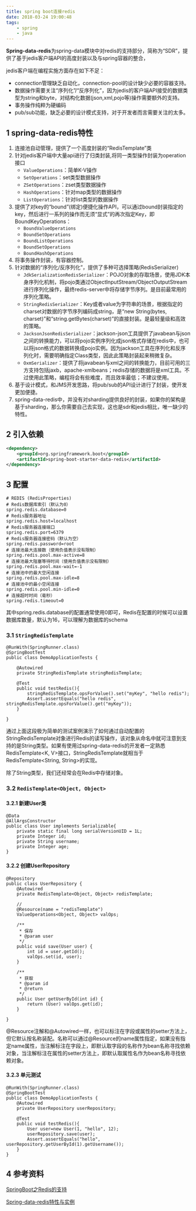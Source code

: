 ```yaml
---
title: spring boot连接redis
date: 2018-03-24 19:00:48
tags: 
    - spring
    - java
---
```

**Spring-data-redis**为spring-data模块中对redis的支持部分，简称为“SDR”，提供了基于jedis客户端API的高度封装以及与spring容器的整合，

jedis客户端在编程实施方面存在如下不足：

- connection管理缺乏自动化，connection-pool的设计缺少必要的容器支持。
- 数据操作需要关注“序列化”/“反序列化”，因为jedis的客户端API接受的数据类型为string和byte，对结构化数据(json,xml,pojo等)操作需要额外的支持。
- 事务操作纯粹为硬编码
- pub/sub功能，缺乏必要的设计模式支持，对于开发者而言需要关注的太多。

## 1 spring-data-redis特性

1. 连接池自动管理，提供了一个高度封装的“RedisTemplate”类
2. 针对jedis客户端中大量api进行了归类封装,将同一类型操作封装为operation接口
    - `ValueOperations`：简单K-V操作
    - `SetOperations`：set类型数据操作
    - `ZSetOperations`：zset类型数据操作
    - `HashOperations`：针对map类型的数据操作
    - `ListOperations`：针对list类型的数据操作
3. 提供了对key的“bound”(绑定)便捷化操作API，可以通过bound封装指定的key，然后进行一系列的操作而无须“显式”的再次指定Key，即BoundKeyOperations：
    - `BoundValueOperations`
    - `BoundSetOperations`
    - `BoundListOperations`
    - `BoundSetOperations`
    - `BoundHashOperations`
4. 将事务操作封装，有容器控制。
5. 针对数据的“序列化/反序列化”，提供了多种可选择策略(RedisSerializer)
    - `JdkSerializationRedisSerializer`：POJO对象的存取场景，使用JDK本身序列化机制，将pojo类通过ObjectInputStream/ObjectOutputStream进行序列化操作，最终redis-server中将存储字节序列。是目前最常用的序列化策略。
    - `StringRedisSerializer`：Key或者value为字符串的场景，根据指定的charset对数据的字节序列编码成string，是“new String(bytes, charset)”和“string.getBytes(charset)”的直接封装。是最轻量级和高效的策略。
    - `JacksonJsonRedisSerializer`：jackson-json工具提供了javabean与json之间的转换能力，可以将pojo实例序列化成json格式存储在redis中，也可以将json格式的数据转换成pojo实例。因为jackson工具在序列化和反序列化时，需要明确指定Class类型，因此此策略封装起来稍微复杂。
    - `OxmSerializer`：提供了将javabean与xml之间的转换能力，目前可用的三方支持包括jaxb，apache-xmlbeans；redis存储的数据将是xml工具。不过使用此策略，编程将会有些难度，而且效率最低；不建议使用。
6. 基于设计模式，和JMS开发思路，将pub/sub的API设计进行了封装，使开发更加便捷。
7. spring-data-redis中，并没有对sharding提供良好的封装，如果你的架构是基于sharding，那么你需要自己去实现，这也是sdr和jedis相比，唯一缺少的特性。


## 2 引入依赖

```xml
<dependency>
	<groupId>org.springframework.boot</groupId>
	<artifactId>spring-boot-starter-data-redis</artifactId>
</dependency>
```

## 3 配置

```properties
# REDIS (RedisProperties)
# Redis数据库索引（默认为0）
spring.redis.database=0
# Redis服务器地址
spring.redis.host=localhost
# Redis服务器连接端口
spring.redis.port=6379
# Redis服务器连接密码（默认为空）
spring.redis.password=root
# 连接池最大连接数（使用负值表示没有限制）
spring.redis.pool.max-active=8
# 连接池最大阻塞等待时间（使用负值表示没有限制）
spring.redis.pool.max-wait=-1
# 连接池中的最大空闲连接
spring.redis.pool.max-idle=8
# 连接池中的最小空闲连接
spring.redis.pool.min-idle=0
# 连接超时时间（毫秒）
spring.redis.timeout=0
```

其中spring.redis.database的配置通常使用0即可，Redis在配置的时候可以设置数据库数量，默认为16，可以理解为数据库的schema

### 3.1 `StringRedisTemplate`

```
@RunWith(SpringRunner.class)
@SpringBootTest
public class DemoApplicationTests {

	@Autowired
	private StringRedisTemplate stringRedisTemplate;

	@Test
	public void testRedis(){
		stringRedisTemplate.opsForValue().set("myKey", "hello redis");
		Assert.assertEquals("hello redis", stringRedisTemplate.opsForValue().get("myKey"));
	}

}
```

通过上面这段极为简单的测试案例演示了如何通过自动配置的StringRedisTemplate对象进行Redis的读写操作，该对象从命名中就可注意到支持的是String类型。如果有使用过spring-data-redis的开发者一定熟悉RedisTemplate<K, V>接口，StringRedisTemplate就相当于RedisTemplate<String, String>的实现。

除了String类型，我们还经常会在Redis中存储对象。

### 3.2 `RedisTemplate<Object, Object>`

#### 3.2.1 新建User类

```
@Data
@AllArgsConstructor
public class User implements Serializable{
    private static final long serialVersionUID = 1L;
    private Integer id;
    private String username;
    private Integer age;
}
```

#### 3.2.2 创建UserRepository

```
@Repository
public class UserRepository {
    @Autowired
    private RedisTemplate<Object, Object> redisTemplate;

    //
    @Resource(name = "redisTemplate")
    ValueOperations<Object, Object> valOps;

    /**
     * 保存
     * @param user
     */
    public void save(User user) {
        int id = user.getId();
        valOps.set(id, user);
    }

    /**
     * 获取
     * @param id
     * @return
     */
    public User getUserById(int id) {
        return (User) valOps.get(id);
    }

}
```

@Resource注解和@Autowired一样，也可以标注在字段或属性的setter方法上，但它默认按名称装配。名称可以通过@Resource的name属性指定，如果没有指定name属性，当注解标注在字段上，即默认取字段的名称作为bean名称寻找依赖对象，当注解标注在属性的setter方法上，即默认取属性名作为bean名称寻找依赖对象。

#### 3.2.3 单元测试

```
@RunWith(SpringRunner.class)
@SpringBootTest
public class DemoApplicationTests {
	@Autowired
	private UserRepository userRepository;

	@Test
	public void testRedis(){
		User user=new User(1, "hello", 12);
		userRepository.save(user);
		Assert.assertEquals("hello", userRepository.getUserById(1).getUsername());
	}
}
```

## 4 参考资料

[SpringBoot之Redis的支持](http://blog.csdn.net/smartdt/article/details/78894013)

[Spring-data-redis特性与实例](http://shift-alt-ctrl.iteye.com/blog/1886831)
